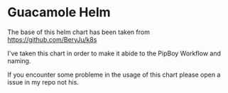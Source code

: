 # Guacamole Helm

The base of this helm chart has been taken from https://github.com/BeryJu/k8s

I've taken this chart in order to make it abide to the PipBoy Workflow and naming.

If you encounter some probleme in the usage of this chart please open a issue in my repo not his.
